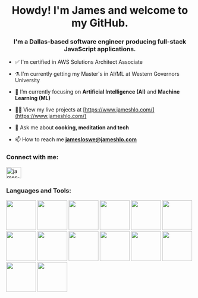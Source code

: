 <h1 align="center">Howdy! I'm James and welcome to my GitHub.</h1>
<h3 align="center">I'm a Dallas-based software engineer producing full-stack JavaScript applications.</h3>

- ✅ I'm certified in AWS Solutions Architect Associate

- ⚗️ I'm currently getting my Master's in AI/ML at Western Governors University

- 🔭 I’m currently focusing on **Artificial Intelligence (AI)** and **Machine Learning (ML)**

- 👨‍💻 View my live projects at [https://www.jameshlo.com/](https://www.jameshlo.com/)

- 💬 Ask me about **cooking, meditation and tech**

- 📫 How to reach me **jamesloswe@jameshlo.com**

<h3 align="left">Connect with me:</h3>
<p align="left">
<a href="https://linkedin.com/in/james-h-lo" target="blank"><img align="center" src="https://raw.githubusercontent.com/rahuldkjain/github-profile-readme-generator/master/src/images/icons/Social/linked-in-alt.svg" alt="james-h-lo" height="30" width="40" /></a>
</p>

<h3 align="left">Languages and Tools:</h3>
<p align="left">
  <img src="https://cdn.jsdelivr.net/gh/devicons/devicon@latest/icons/pandas/pandas-original.svg"  height="80" width="80" />
  <img src="https://cdn.jsdelivr.net/gh/devicons/devicon@latest/icons/nextjs/nextjs-original-wordmark.svg" height="80" width="80"/>
  <img src="https://cdn.jsdelivr.net/gh/devicons/devicon@latest/icons/react/react-original.svg" height="80" width="80"/>
  <img src="https://cdn.jsdelivr.net/gh/devicons/devicon@latest/icons/typescript/typescript-original.svg" height="80" width="80"/>
  <img src="https://cdn.jsdelivr.net/gh/devicons/devicon@latest/icons/javascript/javascript-original.svg" height="80" width="80"/> 
  <img src="https://cdn.jsdelivr.net/gh/devicons/devicon@latest/icons/python/python-original-wordmark.svg" height="80" width="80"/>
  <img src="https://cdn.jsdelivr.net/gh/devicons/devicon@latest/icons/nodejs/nodejs-original-wordmark.svg" height="80" width="80"/>
  <img src="https://cdn.jsdelivr.net/gh/devicons/devicon@latest/icons/express/express-original-wordmark.svg" height="80" width="80"/>
  <img src="https://cdn.jsdelivr.net/gh/devicons/devicon@latest/icons/amazonwebservices/amazonwebservices-original-wordmark.svg" height="80" width="80" />
  <img src="https://cdn.jsdelivr.net/gh/devicons/devicon@latest/icons/terraform/terraform-original-wordmark.svg" height="80" width="80"/>
  <img src="https://cdn.jsdelivr.net/gh/devicons/devicon@latest/icons/mongodb/mongodb-original-wordmark.svg" height="80" width="80"/>  
  <img src="https://cdn.jsdelivr.net/gh/devicons/devicon@latest/icons/postgresql/postgresql-original-wordmark.svg" height="80" width="80"/>       
  <img src="https://cdn.jsdelivr.net/gh/devicons/devicon@latest/icons/cypressio/cypressio-original-wordmark.svg" height="80" width="80"/>
  <img src="https://cdn.jsdelivr.net/gh/devicons/devicon@latest/icons/git/git-original-wordmark.svg" height="80" width="80"/>
          
          
